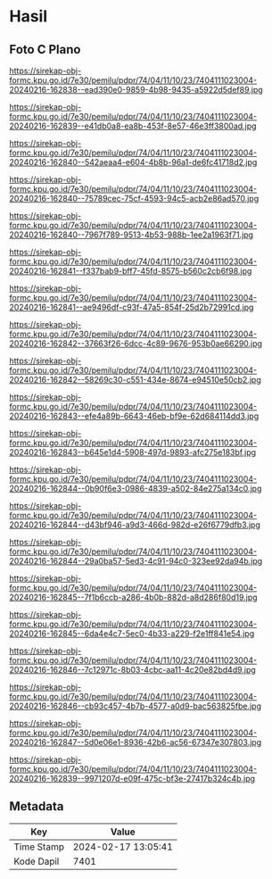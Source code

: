 # Hasil

## Foto C Plano

https://sirekap-obj-formc.kpu.go.id/7e30/pemilu/pdpr/74/04/11/10/23/7404111023004-20240216-162838--ead390e0-9859-4b98-9435-a5922d5def89.jpg

https://sirekap-obj-formc.kpu.go.id/7e30/pemilu/pdpr/74/04/11/10/23/7404111023004-20240216-162839--e41db0a8-ea8b-453f-8e57-46e3ff3800ad.jpg

https://sirekap-obj-formc.kpu.go.id/7e30/pemilu/pdpr/74/04/11/10/23/7404111023004-20240216-162840--542aeaa4-e604-4b8b-96a1-de6fc41718d2.jpg

https://sirekap-obj-formc.kpu.go.id/7e30/pemilu/pdpr/74/04/11/10/23/7404111023004-20240216-162840--75789cec-75cf-4593-94c5-acb2e86ad570.jpg

https://sirekap-obj-formc.kpu.go.id/7e30/pemilu/pdpr/74/04/11/10/23/7404111023004-20240216-162840--7967f789-9513-4b53-988b-1ee2a1963f71.jpg

https://sirekap-obj-formc.kpu.go.id/7e30/pemilu/pdpr/74/04/11/10/23/7404111023004-20240216-162841--f337bab9-bff7-45fd-8575-b560c2cb6f98.jpg

https://sirekap-obj-formc.kpu.go.id/7e30/pemilu/pdpr/74/04/11/10/23/7404111023004-20240216-162841--ae9496df-c93f-47a5-854f-25d2b72991cd.jpg

https://sirekap-obj-formc.kpu.go.id/7e30/pemilu/pdpr/74/04/11/10/23/7404111023004-20240216-162842--37663f26-6dcc-4c89-9676-953b0ae66290.jpg

https://sirekap-obj-formc.kpu.go.id/7e30/pemilu/pdpr/74/04/11/10/23/7404111023004-20240216-162842--58269c30-c551-434e-8674-e94510e50cb2.jpg

https://sirekap-obj-formc.kpu.go.id/7e30/pemilu/pdpr/74/04/11/10/23/7404111023004-20240216-162843--efe4a89b-6643-46eb-bf9e-62d684114dd3.jpg

https://sirekap-obj-formc.kpu.go.id/7e30/pemilu/pdpr/74/04/11/10/23/7404111023004-20240216-162843--b645e1d4-5908-497d-9893-afc275e183bf.jpg

https://sirekap-obj-formc.kpu.go.id/7e30/pemilu/pdpr/74/04/11/10/23/7404111023004-20240216-162844--0b90f6e3-0986-4839-a502-84e275a134c0.jpg

https://sirekap-obj-formc.kpu.go.id/7e30/pemilu/pdpr/74/04/11/10/23/7404111023004-20240216-162844--d43bf946-a9d3-466d-982d-e26f6779dfb3.jpg

https://sirekap-obj-formc.kpu.go.id/7e30/pemilu/pdpr/74/04/11/10/23/7404111023004-20240216-162844--29a0ba57-5ed3-4c91-94c0-323ee92da94b.jpg

https://sirekap-obj-formc.kpu.go.id/7e30/pemilu/pdpr/74/04/11/10/23/7404111023004-20240216-162845--7f1b6ccb-a286-4b0b-882d-a8d286f80d19.jpg

https://sirekap-obj-formc.kpu.go.id/7e30/pemilu/pdpr/74/04/11/10/23/7404111023004-20240216-162845--6da4e4c7-5ec0-4b33-a229-f2e1ff841e54.jpg

https://sirekap-obj-formc.kpu.go.id/7e30/pemilu/pdpr/74/04/11/10/23/7404111023004-20240216-162846--7c12971c-8b03-4cbc-aa11-4c20e82bd4d9.jpg

https://sirekap-obj-formc.kpu.go.id/7e30/pemilu/pdpr/74/04/11/10/23/7404111023004-20240216-162846--cb93c457-4b7b-4577-a0d9-bac563825fbe.jpg

https://sirekap-obj-formc.kpu.go.id/7e30/pemilu/pdpr/74/04/11/10/23/7404111023004-20240216-162847--5d0e06e1-8936-42b6-ac56-67347e307803.jpg

https://sirekap-obj-formc.kpu.go.id/7e30/pemilu/pdpr/74/04/11/10/23/7404111023004-20240216-162839--9971207d-e09f-475c-bf3e-27417b324c4b.jpg


## Metadata

| Key        | Value               |
| ---------- | ------------------- |
| Time Stamp | 2024-02-17 13:05:41 |
| Kode Dapil | 7401                |



